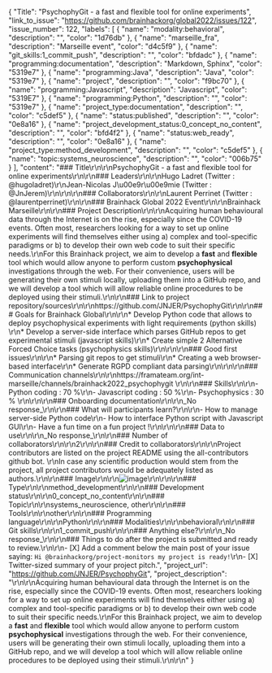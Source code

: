{
  "Title": "PsychophyGit - a fast and flexible tool for online experiments",
  "link_to_issue": "https://github.com/brainhackorg/global2022/issues/122",
  "issue_number": 122,
  "labels": [
    {
      "name": "modality:behavioral",
      "description": "",
      "color": "1d76db"
    },
    {
      "name": "marseille_fra",
      "description": "Marseille event",
      "color": "d4c5f9"
    },
    {
      "name": "git_skills:1_commit_push",
      "description": "",
      "color": "bfdadc"
    },
    {
      "name": "programming:documentation",
      "description": "Markdown, Sphinx",
      "color": "5319e7"
    },
    {
      "name": "programming:Java",
      "description": "Java",
      "color": "5319e7"
    },
    {
      "name": "project",
      "description": "",
      "color": "f9bc70"
    },
    {
      "name": "programming:Javascript",
      "description": "Javascript",
      "color": "5319E7"
    },
    {
      "name": "programming:Python",
      "description": "",
      "color": "5319e7"
    },
    {
      "name": "project_type:documentation",
      "description": "",
      "color": "c5def5"
    },
    {
      "name": "status:published",
      "description": "",
      "color": "0e8a16"
    },
    {
      "name": "project_development_status:0_concept_no_content",
      "description": "",
      "color": "bfd4f2"
    },
    {
      "name": "status:web_ready",
      "description": "",
      "color": "0e8a16"
    },
    {
      "name": "project_type:method_development",
      "description": "",
      "color": "c5def5"
    },
    {
      "name": "topic:systems_neuroscience",
      "description": "",
      "color": "006b75"
    }
  ],
  "content": "### Title\r\n\r\nPsychophyGit - a fast and flexible tool for online experiments\r\n\r\n### Leaders\r\n\r\nHugo Ladret (Twitter : @hugoladret)\r\nJean-Nicolas J\u00e9r\u00e9mie (Twitter : @JnJerem)\r\n\r\n\r\n### Collaborators\r\n\r\nLaurent Perrinet (Twitter : @laurentperrinet)\r\n\r\n### Brainhack Global 2022 Event\r\n\r\nBrainhack Marseille\r\n\r\n### Project Description\r\n\r\nAcquiring human behavioural data through the Internet is on the rise, especially since the COVID-19 events. Often most, researchers looking for a way to set up online experiments will find themselves either using a) complex and tool-specific paradigms or b) to develop their own web code to suit their specific needs.\r\nFor this Brainhack project, we aim to develop a **fast** and **flexible** tool which would allow anyone to perform custom **psychophysical** investigations through the web. For their convenience, users will be generating their own stimuli locally, uploading them into a GitHub repo, and we will develop a tool which will allow reliable online procedures to be deployed using their stimuli.\r\n\r\n### Link to project repository/sources\r\n\r\nhttps://github.com/JNJER/PsychophyGit\r\n\r\n### Goals for Brainhack Global\r\n\r\n* Develop Python code that allows to deploy psychophysical experiments with light requirements (python skills) \r\n* Develop a server-side interface which parses GitHub repos to get experimental stimuli (javascript skills)\r\n* Create simple 2 Alternative Forced Choice tasks (psychophysics skills)\r\n\r\n\r\n### Good first issues\r\n\r\n* Parsing git repos to get stimuli\r\n* Creating a web browser-based interface\r\n* Generate RGPD compliant data parsing\r\n\r\n\r\n### Communication channels\r\n\r\nhttps://framateam.org/int-marseille/channels/brainhack2022_psychophygit \r\n\r\n### Skills\r\n\r\n- Python coding : 70 %\r\n- Javascript coding : 50 %\r\n- Psychophysics : 30 % \r\n\r\n\r\n### Onboarding documentation\r\n\r\n_No response_\r\n\r\n### What will participants learn?\r\n\r\n- How to manage server-side Python code\r\n- How to interface Python script with Javascript GUI\r\n- Have a fun time on a fun project !\r\n\r\n\r\n### Data to use\r\n\r\n_No response_\r\n\r\n### Number of collaborators\r\n\r\n2\r\n\r\n### Credit to collaborators\r\n\r\nProject contributors are listed on the project README using the all-contributors github bot. \r\nIn case any scientific production would stem from the project, all project contributors would be adequately listed as authors.\r\n\r\n### Image\r\n\r\n![image](https://user-images.githubusercontent.com/16063162/203026153-ee45563a-5ea0-4f43-833c-b2633e5bcbb1.png)\r\n\r\n\r\n### Type\r\n\r\nmethod_development\r\n\r\n### Development status\r\n\r\n0_concept_no_content\r\n\r\n### Topic\r\n\r\nsystems_neuroscience, other\r\n\r\n### Tools\r\n\r\nother\r\n\r\n### Programming language\r\n\r\nPython\r\n\r\n### Modalities\r\n\r\nbehavioral\r\n\r\n### Git skills\r\n\r\n1_commit_push\r\n\r\n### Anything else?\r\n\r\n_No response_\r\n\r\n### Things to do after the project is submitted and ready to review.\r\n\r\n- [X] Add a comment below the main post of your issue saying: `Hi @brainhackorg/project-monitors my project is ready!`\r\n- [X] Twitter-sized summary of your project pitch.",
  "project_url": "https://github.com/JNJER/PsychophyGit",
  "project_description": "\r\n\r\nAcquiring human behavioural data through the Internet is on the rise, especially since the COVID-19 events. Often most, researchers looking for a way to set up online experiments will find themselves either using a) complex and tool-specific paradigms or b) to develop their own web code to suit their specific needs.\r\nFor this Brainhack project, we aim to develop a **fast** and **flexible** tool which would allow anyone to perform custom **psychophysical** investigations through the web. For their convenience, users will be generating their own stimuli locally, uploading them into a GitHub repo, and we will develop a tool which will allow reliable online procedures to be deployed using their stimuli.\r\n\r\n"
}
